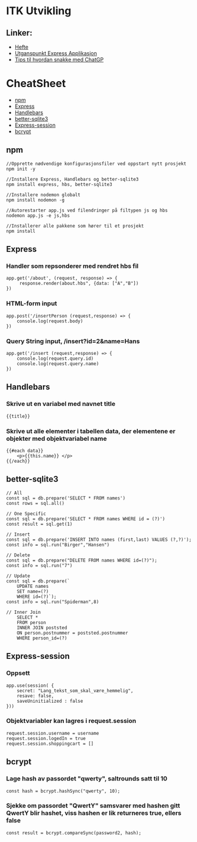 # ITK Utvikling

## Linker:
- [Hefte](https://indd.adobe.com/view/7dae25a9-1aee-44c6-8a86-8362b30588b3)
- [Utganspunkt Express Applikasjon](https://github.com/boggarp/Express-Handlebars---Utganspunkt-v2)
- [Tips til hvordan snakke med ChatGP](https://github.com/boggarp/Utvikling/tree/main/Web-Applikasjoner%20-%20Klient%20og%20Server/Leksjon%2017%20-%20%C3%85%20snakke%20med%20chatGPT)

# CheatSheet
- [npm](#npm)
- [Express](#Express)
- [Handlebars](#Handlebars)
- [better-sqlite3](#better-sqlite3)
- [Express-session](#Express-session)
- [bcrypt](#bcrypt)





## npm

``` 
//Opprette nødvendige konfigurasjonsfiler ved oppstart nytt prosjekt  
npm init -y 

//Installere Express, Handlebars og better-sqlite3 
npm install express, hbs, better-sqlite3

//Installere nodemon globalt
npm install nodemon -g  

//Autorestarter app.js ved filendringer på filtypen js og hbs
nodemon app.js -e js,hbs 

//Installerer alle pakkene som hører til et prosjekt
npm install 
```

## Express


### Handler som repsonderer med rendret hbs fil    
```
app.get('/about', (request, response) => {
     response.render(about.hbs", {data: ["A","B"])
})
```

### HTML-form input
```
app.post('/insertPerson (request,response) => {
    console.log(request.body)
})
```
### Query String input, /insert?id=2&name=Hans
```
app.get('/insert (request,response) => {
    console.log(request.query.id)
    console.log(request.query.name)
})
```

## Handlebars
### Skrive ut en variabel med navnet title
```
{{title}}
```
### Skrive ut alle elementer i tabellen data, der elementene er objekter med objektvariabel name
```
{{#each data}}
    <p>{{this.name}} </p>
{{/each}}
```

## better-sqlite3

```
// All
const sql = db.prepare('SELECT * FROM names')
const rows = sql.all()
```
```
// One Specific
const sql = db.prepare('SELECT * FROM names WHERE id = (?)')
const result = sql.get(1) 
```
```
// Insert
const sql = db.prepare('INSERT INTO names (first,last) VALUES (?,?)');
const info = sql.run("Birger","Hansen")
```
```
// Delete
const sql = db.prepare("DELETE FROM names WHERE id=(?)");
const info = sql.run("7")
```
```
// Update
const sql = db.prepare(`
	UPDATE names 
	SET name=(?) 
	WHERE id=(?)`);
const info = sql.run("Spiderman",8)
```
```
// Inner Join
    SELECT * 
    FROM person 
    INNER JOIN poststed
    ON person.postnummer = poststed.postnummer 
    WHERE person_id=(?)

```

## Express-session

### Oppsett
```
app.use(session( {
    secret: "Lang_tekst_som_skal_være_hemmelig",
    resave: false,
    saveUninitialized : false
}))
```
### Objektvariabler kan lagres i request.session
```
request.session.username = username
request.session.logedIn = true
request.session.shoppingcart = []
```


## bcrypt

### Lage hash av passordet "qwerty", saltrounds satt til 10
```
const hash = bcrypt.hashSync("qwerty", 10);
```
### Sjekke om passordet "QwertY" samsvarer med hashen gitt QwertY blir hashet, viss hashen er lik returneres true, ellers false
```
const result = bcrypt.compareSync(password2, hash);
```
